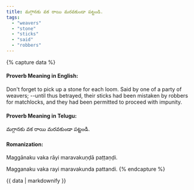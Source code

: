 ```yaml
---
title: మగ్గానకు వక రాయి మరవకుండా పట్టండి.
tags:
  - "weavers"
  - "stone"
  - "sticks"
  - "said"
  - "robbers"
---
```


{% capture data %}
#### Proverb Meaning in English:
Don't forget to pick up a stone for each loom.
Said by one of a party of weavers; --until thus betrayed, their sticks had been mistaken by robbers for matchlocks, and they had been permitted to proceed with impunity.

#### Proverb Meaning in Telugu:
మగ్గానకు వక రాయి మరవకుండా పట్టండి.

#### Romanization:
Maggānaku vaka rāyi maravakuṇḍā paṭṭaṇḍi.

Magganaku vaka rayi maravakunda pattandi.
{% endcapture %}

{{ data | markdownify }}

